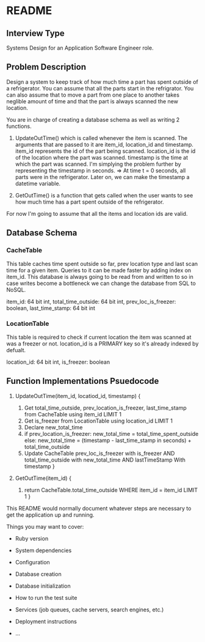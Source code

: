 # README

## Interview Type
Systems Design for an Application Software Engineer role.

## Problem Description
<p>Design a system to keep track of how much time a part has spent outside of a refrigerator.
You can assume that all the parts start in the refrigrator. You can also assume that to move
a part from one place to another takes neglible amount of time and that the part is always
scanned the new location.
</p>

<p>
You are in charge of creating a database schema as well as writing 2 functions.

1. UpdateOutTime() which is called whenever the item is scanned.
   The arguments that are passed to it are item_id, location_id and timestamp.
   item_id represents the id of the part being scanned. location_id is the id of the
   location where the part was scanned. timestamp is the time at which the part was scanned.
   I'm simplying the problem further by representing the timestamp in seconds.
   => At time t = 0 seconds, all parts were in the refrigerator. Later on, we can
   make the timestamp a datetime variable.

2. GetOutTime() is a function that gets called when the user wants to see how much time
   has a part spent outside of the refrigerator.

For now I'm going to assume that all the items and location ids are valid.
</p>

## Database Schema

<p>

### CacheTable   
This table caches time spent outside so far, prev location type 
and last scan time for a given item. Queries to it can be made 
faster by adding index on item_id. This database is always going
to be read from and written to so in case writes become a bottleneck
we can change the database from SQL to NoSQL.

item_id: 64 bit int, total_time_outside: 64 bit int, prev_loc_is_freezer: boolean, last_time_stamp: 64 bit int

### LocationTable            
This table is required to check if current location the item was
scanned at was a freezer or not. location_id is a PRIMARY key so
it's already indexed by defualt.

location_id: 64 bit int, is_freezer: boolean
</p>

## Function Implementations Psuedocode
1. UpdateOutTime(item_id, locatiod_id, timestamp) {
    1. Get total_time_outside, prev_location_is_freezer, last_time_stamp from CacheTable using item_id LIMIT 1
    2. Get is_freezer from LocationTable using location_id LIMIT 1
    3. Declare new_total_time 
    4. if prev_location_is_freezer:
          new_total_time = total_time_spent_outside
       else:
          new_total_time = (timestamp - last_time_stamp in seconds) + total_time_outside
    5. Update CacheTable prev_loc_is_freezer with is_freezer 
        AND total_time_outside with new_total_time 
        AND lastTimeStamp With timestamp
} 

2. GetOutTime(item_id) {
    1. return CacheTable.total_time_outside WHERE item_id = item_id LIMIT 1
}

This README would normally document whatever steps are necessary to get the
application up and running.

Things you may want to cover:

* Ruby version

* System dependencies

* Configuration

* Database creation

* Database initialization

* How to run the test suite

* Services (job queues, cache servers, search engines, etc.)

* Deployment instructions

* ...
